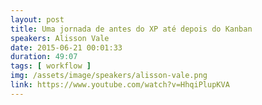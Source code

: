 ```yaml
---
layout: post
title: Uma jornada de antes do XP até depois do Kanban
speakers: Alisson Vale
date: 2015-06-21 00:01:33
duration: 49:07
tags: [ workflow ]
img: /assets/image/speakers/alisson-vale.png
link: https://www.youtube.com/watch?v=HhqiPlupKVA
---
```

